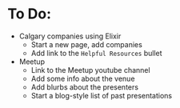 # To Do:
- Calgary companies using Elixir
    - Start a new page, add companies
    - Add link to the `Helpful Resources` bullet
- Meetup
    - Link to the Meetup youtube channel
    - Add some info about the venue
    - Add blurbs about the presenters
    - Start a blog-style list of past presentations
